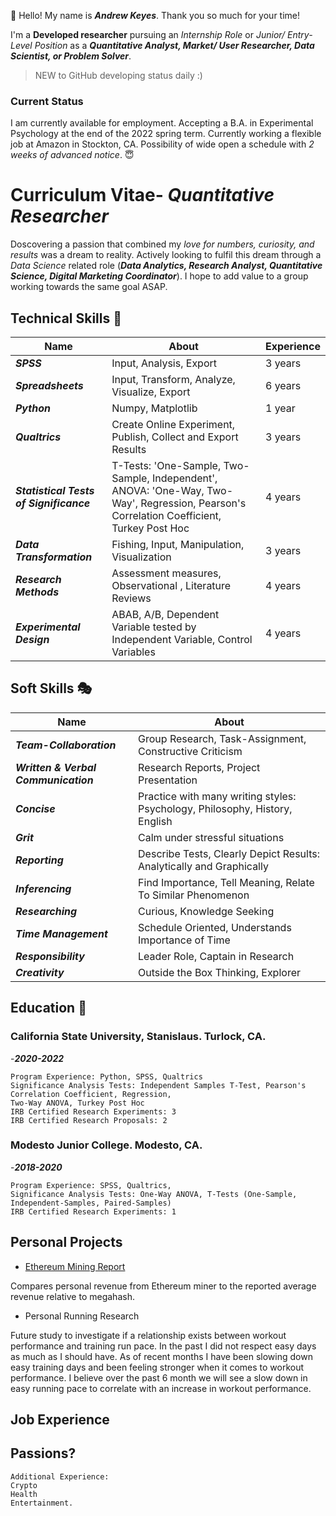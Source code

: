 :wave: Hello! My name is ***Andrew Keyes***. Thank you so much for your time! 

I'm a **Developed researcher** pursuing an *Internship Role* or *Junior/ Entry-Level Position* as a ***Quantitative Analyst, Market/ User Researcher, Data Scientist, or Problem Solver***. 

> NEW to GitHub developing status daily :)

### Current Status 
I am currently available for employment. Accepting a B.A. in Experimental Psychology at the end of the 2022 spring term. Currently working a flexible job at Amazon in Stockton, CA. Possibility of wide open a schedule with *2 weeks of advanced notice*. :innocent:

# **Curriculum Vitae**- *Quantitative Researcher*
Doscovering a passion that combined my *love for numbers, curiosity, and results* was a dream to reality. Actively looking to fulfil this dream through a *Data Science* related role (***Data Analytics, Research Analyst, Quantitative Science, Digital Marketing Coordinator***). I hope to add value to a group working towards the same goal ASAP.

  ## Technical Skills :bookmark_tabs:
| Name | About | Experience  |
| ----------- | ----------- | ----------- |
| ***SPSS*** | Input, Analysis, Export | 3 years |
| ***Spreadsheets*** | Input, Transform, Analyze, Visualize, Export | 6 years |
| ***Python*** | Numpy, Matplotlib | 1 year |
| ***Qualtrics*** | Create Online Experiment, Publish, Collect and Export Results | 3 years |
| ***Statistical Tests of Significance*** | T-Tests: 'One-Sample, Two-Sample, Independent', ANOVA: 'One-Way, Two-Way', Regression, Pearson's Correlation Coefficient, Turkey Post Hoc | 4 years |
| ***Data Transformation*** | Fishing, Input, Manipulation, Visualization | 3 years |
| ***Research Methods*** | Assessment measures, Observational , Literature Reviews | 4 years |
| ***Experimental Design*** | ABAB, A/B, Dependent Variable tested by Independent Variable, Control Variables | 4 years | 
  
  ## Soft Skills :performing_arts:
  | Name | About |
| ----------- | ----------- |
| ***Team-Collaboration*** | Group Research, Task-Assignment, Constructive Criticism
| ***Written & Verbal Communication*** | Research Reports, Project Presentation
| ***Concise*** | Practice with many writing styles: Psychology, Philosophy, History, English
| ***Grit*** | Calm under stressful situations
| ***Reporting*** | Describe Tests, Clearly Depict Results: Analytically and Graphically
| ***Inferencing*** | Find Importance, Tell Meaning, Relate To Similar Phenomenon
| ***Researching*** | Curious, Knowledge Seeking
| ***Time Management*** | Schedule Oriented, Understands Importance of Time
| ***Responsibility*** | Leader Role, Captain in Research
| ***Creativity*** | Outside the Box Thinking, Explorer
  
  ## Education :school:
  ### California State University, Stanislaus. Turlock, CA.
  -***2020-2022***
  
    Program Experience: Python, SPSS, Qualtrics
    Significance Analysis Tests: Independent Samples T-Test, Pearson's Correlation Coefficient, Regression,
    Two-Way ANOVA, Turkey Post Hoc
    IRB Certified Research Experiments: 3
    IRB Certified Research Proposals: 2
  
  ### Modesto Junior College. Modesto, CA.
  -***2018-2020***
  
    Program Experience: SPSS, Qualtrics, 
    Significance Analysis Tests: One-Way ANOVA, T-Tests (One-Sample, Independent-Samples, Paired-Samples)
    IRB Certified Research Experiments: 1

## Personal Projects
  - [Ethereum Mining Report](https://github.com/akeyess/Eth_Mining_Research)
  
  Compares personal revenue from Ethereum miner to the reported average revenue relative to megahash.
  
  - Personal Running Research
  
  Future study to investigate if a relationship exists between workout performance and training run pace. In the past I did not respect easy days as much as I should have. As of recent months I have been slowing down easy training days and been feeling stronger when it comes to workout performance. I believe over the past 6 month we will see a slow down in easy running pace to correlate with an increase in workout performance.
  
## Job Experience

## Passions?
    Additional Experience: 
    Crypto
    Health 
    Entertainment.
